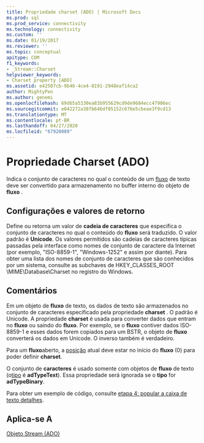```yaml
---
title: Propriedade charset (ADO) | Microsoft Docs
ms.prod: sql
ms.prod_service: connectivity
ms.technology: connectivity
ms.custom: ''
ms.date: 01/19/2017
ms.reviewer: ''
ms.topic: conceptual
apitype: COM
f1_keywords:
- _Stream::Charset
helpviewer_keywords:
- Charset property [ADO]
ms.assetid: e42507cb-9b46-4ce4-8191-2948eaf14ca2
author: MightyPen
ms.author: genemi
ms.openlocfilehash: 69d65a5330ea83b955629cd9de9684ecc47906ec
ms.sourcegitcommit: e042272a38fb646df05152c676e5cbeae3f9cd13
ms.translationtype: MT
ms.contentlocale: pt-BR
ms.lasthandoff: 04/27/2020
ms.locfileid: "67920089"
---
```

# <a name="charset-property-ado"></a>Propriedade Charset (ADO)
Indica o conjunto de caracteres no qual o conteúdo de um [fluxo](../../../ado/reference/ado-api/stream-object-ado.md) de texto deve ser convertido para armazenamento no buffer interno do objeto de **fluxo** .  
  
## <a name="settings-and-return-values"></a>Configurações e valores de retorno  
 Define ou retorna um valor de **cadeia de caracteres** que especifica o conjunto de caracteres no qual o conteúdo do **fluxo** será traduzido. O valor padrão é **Unicode**. Os valores permitidos são cadeias de caracteres típicas passadas pela interface como nomes de conjunto de caractere da Internet (por exemplo, "ISO-8859-1", "Windows-1252" e assim por diante). Para obter uma lista dos nomes de conjunto de caracteres que são conhecidos por um sistema, consulte as subchaves de HKEY_CLASSES_ROOT \MIME\Database\Charset no registro do Windows.  
  
## <a name="remarks"></a>Comentários  
 Em um objeto de **fluxo** de texto, os dados de texto são armazenados no conjunto de caracteres especificado pela propriedade **charset** . O padrão é Unicode. A propriedade **charset** é usada para converter dados que entram no **fluxo** ou saindo do **fluxo**. Por exemplo, se o **fluxo** contiver dados ISO-8859-1 e esses dados forem copiados para um BSTR, o objeto de **fluxo** converterá os dados em Unicode. O inverso também é verdadeiro.  
  
 Para um **fluxo**aberto, a [posição](../../../ado/reference/ado-api/position-property-ado.md) atual deve estar no início do **fluxo** (0) para poder definir **charset**.  
  
 O conjunto de **caracteres** é usado somente com objetos de **fluxo** de texto (o[tipo](../../../ado/reference/ado-api/type-property-ado-stream.md) é **adTypeText**). Essa propriedade será ignorada se o **tipo** for **adTypeBinary**.  
  
 Para obter um exemplo de código, consulte [etapa 4: popular a caixa de texto detalhes](../../../ado/guide/data/step-4-populate-the-details-text-box.md).  
  
## <a name="applies-to"></a>Aplica-se A  
 [Objeto Stream (ADO)](../../../ado/reference/ado-api/stream-object-ado.md)
